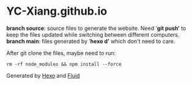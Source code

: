 # YC-Xiang.github.io

**branch source**: source files to generate the website. Need ‘**git push‘** to keep the files updated while switching between different computers. 
**branch main**: files generated by ’**hexo d’** which don't need to care.

After git clone the files, maybe need to run:
```
rm -rf node_modules && npm install --force
```

Generated by [Hexo](https://github.com/hexojs/hexo) and [Fluid](https://github.com/fluid-dev/hexo-theme-fluid)
